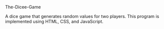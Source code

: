 The-Dicee-Game

A dice game that generates random values for two players. This program is implemented using HTML, CSS, and JavaScript.
